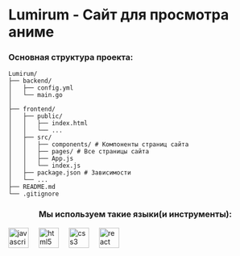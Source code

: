 # Lumirum - Сайт для просмотра аниме

### Основная структура проекта:
```
Lumirum/
├── backend/
│   ├── config.yml
│   └── main.go
│
├── frontend/
│   ├── public/
│   │   ├── index.html
│   │   └── ...
│   ├── src/
│   │   ├── components/ # Компоненты страниц сайта
│   │   ├── pages/ # Все страницы сайта
│   │   ├── App.js
│   │   └── index.js
│   ├── package.json # Зависимости
│   └── ...
├── README.md
└── .gitignore
```

<h3 align="center">Мы используем такие языки(и инструменты):</h3>
<div align="left">
  <img src="https://cdn.jsdelivr.net/gh/devicons/devicon/icons/javascript/javascript-original.svg" height="40" alt="javascript logo"  />
  <img width="12" />
  <img src="https://cdn.jsdelivr.net/gh/devicons/devicon/icons/html5/html5-original.svg" height="40" alt="html5 logo"  />
  <img width="12" />
  <img src="https://cdn.jsdelivr.net/gh/devicons/devicon/icons/css3/css3-original.svg" height="40" alt="css3 logo"  />
  <img width="12" />
  <img src="https://cdn.jsdelivr.net/gh/devicons/devicon/icons/react/react-original.svg" height="40" alt="react logo"  />
  <img width="12" />
